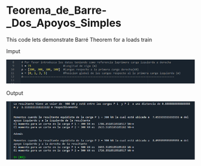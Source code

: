 # Teorema_de_Barre-_Dos_Apoyos_Simples
This code lets demonstrate Barré Theorem for a loads train

Imput

![Screenshot](Captura1.PNG)

Output

![Screenshot](Captura.PNG)

